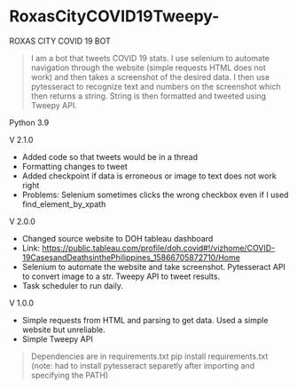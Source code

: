 # RoxasCityCOVID19Tweepy-


ROXAS CITY COVID 19 BOT
> I am a bot that tweets COVID 19 stats. I use selenium to automate navigation through the website (simple requests HTML does not work) and then takes a screenshot of the desired data.
I then use pytesseract to recognize text and numbers on the screenshot which then returns a string. String is then formatted and tweeted using Tweepy API.


Python 3.9

V 2.1.0
- Added code so that tweets would be in a thread
- Formatting changes to tweet
- Added checkpoint if data is erroneous or image to text does not work right
- Problems: Selenium sometimes clicks the wrong checkbox even if I used find_element_by_xpath


V 2.0.0
- Changed source website to DOH tableau dashboard
- Link: https://public.tableau.com/profile/doh.covid#!/vizhome/COVID-19CasesandDeathsinthePhilippines_15866705872710/Home
- Selenium to automate the website and take screenshot. Pytesseract API to convert image to a str. Tweepy API to tweet results.
- Task scheduler to run daily.


V 1.0.0
- Simple requests from HTML and parsing to get data. Used a simple website but unreliable.
- Simple Tweepy API 



> Dependencies are in requirements.txt
pip install requirements.txt
(note: had to install pytesseract separetly after importing and specifying the PATH)
